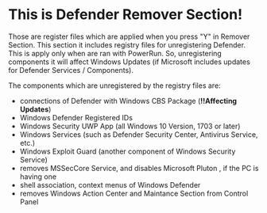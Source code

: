 # This is Defender Remover Section!
Those are register files which are applied when you press "Y" in Remover Section.
This section it includes registry files for unregistering Defender. This is apply only when are ran with PowerRun. 
So, unregistering components it will affect Windows Updates (if Microsoft includes updates for Defender Services / Components).

The components which are unregistered by the registry files are:
  - connections of Defender with Windows CBS Package (__!!Affecting Updates__)
  - Windows Defender Registered IDs
  - Windows Security UWP App (all Windows 10 Version, 1703 or later)
  - Windows Services (such as Defender Security Center, Antivirus Service, etc.)
  - Windows Exploit Guard (another component of Windows Security Service)
  - removes MSSecCore Service, and disables Microsoft Pluton , if the PC is having one
  - shell association, context menus of Windows Defender
  - removes Windows Action Center and Maintance Section from Control Panel
